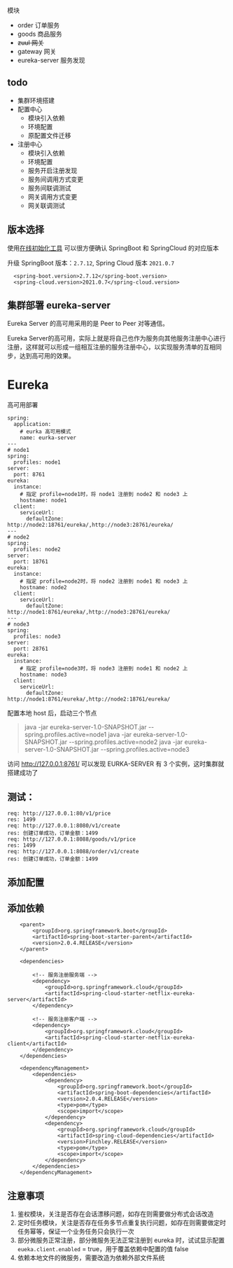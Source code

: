 
模块

- order 订单服务
- goods 商品服务
- ~~zuul 网关~~
- gateway 网关
- eureka-server 服务发现


## todo

- 集群环境搭建
- 配置中心
    - 模块引入依赖
    - 环境配置
    - 原配置文件迁移
- 注册中心
    - 模块引入依赖
    - 环境配置
    - 服务开启注册发现
    - 服务间调用方式变更
    - 服务间联调测试
    - 网关调用方式变更
    - 网关联调测试

## 版本选择

使用[在线初始化工具](https://start.spring.io/) 可以很方便确认 SpringBoot 和 SpringCloud 的对应版本


升级 SpringBoot 版本：`2.7.12`, Spring Cloud 版本 `2021.0.7`

```
  <spring-boot.version>2.7.12</spring-boot.version>
  <spring-cloud.version>2021.0.7</spring-cloud.version>
```

## 集群部署 eureka-server

Eureka Server 的高可用采用的是 Peer to Peer 对等通信。

Eureka Server的高可用，实际上就是将自己也作为服务向其他服务注册中心进行注册，这样就可以形成一组相互注册的服务注册中心，以实现服务清单的互相同步，达到高可用的效果。

# Eureka

高可用部署

```
spring:
  application:
    # eurka 高可用模式
    name: eurka-server
---
# node1
spring:
  profiles: node1
server:
  port: 8761
eureka:
  instance:
    # 指定 profile=node1时，将 node1 注册到 node2 和 node3 上
    hostname: node1
  client:
    serviceUrl:
      defaultZone: http://node2:18761/eureka/,http://node3:28761/eureka/
---
# node2
spring:
  profiles: node2
server:
  port: 18761
eureka:
  instance:
    # 指定 profile=node2时，将 node2 注册到 node1 和 node3 上
    hostname: node2
  client:
    serviceUrl:
      defaultZone: http://node1:8761/eureka/,http://node3:28761/eureka/
---
# node3
spring:
  profiles: node3
server:
  port: 28761
eureka:
  instance:
    # 指定 profile=node3时，将 node3 注册到 node1 和 node2 上
    hostname: node3
  client:
    serviceUrl:
      defaultZone: http://node1:8761/eureka/,http://node2:18761/eureka/
```

配置本地 host 后，启动三个节点

> java -jar eureka-server-1.0-SNAPSHOT.jar --spring.profiles.active=node1
java -jar eureka-server-1.0-SNAPSHOT.jar --spring.profiles.active=node2
java -jar eureka-server-1.0-SNAPSHOT.jar --spring.profiles.active=node3

访问 http://127.0.0.1:8761/ 可以发现 EURKA-SERVER 有 3 个实例，这时集群就搭建成功了

## 测试：
```
req: http://127.0.0.1:80/v1/price
res: 1499
req: http://127.0.0.1:8080/v1/create
res: 创建订单成功，订单金额：1499
req: http://127.0.0.1:8088/goods/v1/price
res: 1499
req: http://127.0.0.1:8088/order/v1/create
res: 创建订单成功，订单金额：1499
```

## 添加配置

## 添加依赖
```
    <parent>
        <groupId>org.springframework.boot</groupId>
        <artifactId>spring-boot-starter-parent</artifactId>
        <version>2.0.4.RELEASE</version>
    </parent>
    
    <dependencies>
    
        <!-- 服务注册服务端 -->
        <dependency>
            <groupId>org.springframework.cloud</groupId>
            <artifactId>spring-cloud-starter-netflix-eureka-server</artifactId>
        </dependency>
    
        <!-- 服务注册客户端 -->
        <dependency>
            <groupId>org.springframework.cloud</groupId>
            <artifactId>spring-cloud-starter-netflix-eureka-client</artifactId>
        </dependency>
    </dependencies>
    
    <dependencyManagement>
        <dependencies>
            <dependency>
                <groupId>org.springframework.boot</groupId>
                <artifactId>spring-boot-dependencies</artifactId>
                <version>2.0.4.RELEASE</version>
                <type>pom</type>
                <scope>import</scope>
            </dependency>
            <dependency>
                <groupId>org.springframework.cloud</groupId>
                <artifactId>spring-cloud-dependencies</artifactId>
                <version>Finchley.RELEASE</version>
                <type>pom</type>
                <scope>import</scope>
            </dependency>
        </dependencies>
    </dependencyManagement>
```

## 注意事项

1. 鉴权模块，关注是否存在会话漂移问题，如存在则需要做分布式会话改造
2. 定时任务模块，关注是否存在任务多节点重复执行问题，如存在则需要做定时任务幂等，保证一个业务任务只会执行一次
3. 部分微服务正常注册，部分微服务无法正常注册到 eureka 时，试试显示配置 `eueka.client.enabled` = true，用于覆盖依赖中配置的值 false
4. 依赖本地文件的微服务，需要改造为依赖外部文件系统
